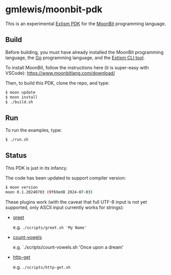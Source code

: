 # gmlewis/moonbit-pdk

This is an experimental [Extism PDK] for the [MoonBit] programming language.

[Extism PDK]: https://extism.org/docs/concepts/pdk
[MoonBit]: https://www.moonbitlang.com/

## Build

Before building, you must have already installed the MoonBit programming language,
the [Go] programming language, and the [Extism CLI tool].

To install MoonBit, follow the instructions here (it is super-easy with VSCode):
https://www.moonbitlang.com/download/

Then, to build this PDK, clone the repo, and type:

```bash
$ moon update
$ moon install
$ ./build.sh
```

[Extism CLI tool]: https://extism.org/docs/install/
[Go]: https://go.dev/

## Run

To run the examples, type:

```bash
$ ./run.sh
```

## Status

This PDK is just in its infancy.

The code has been updated to support compiler version:

```bash
$ moon version
moon 0.1.20240703 (9f69ed8 2024-07-03)
```

These plugins work (with the caveat that full UTF-8 input is not yet supported,
only ASCII input currently works for strings):

* [greet](examples/greet/)

  e.g. `./scripts/greet.sh 'My Name'`

* [count-vowels](examples/count-vowels/)

  e.g. `./scripts/count-vowels.sh 'Once upon a dream'

* [http-get](examples/http-get/)

  e.g. `./scripts/http-get.sh`
